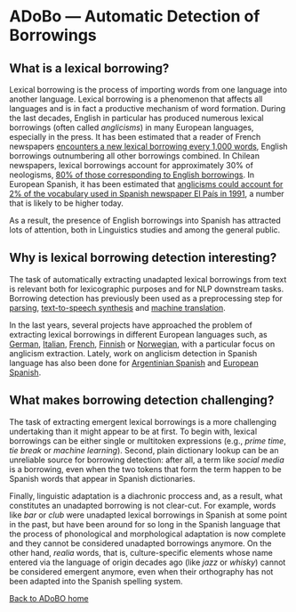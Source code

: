 # ADoBo — Automatic Detection of Borrowings 

## What is a lexical borrowing?
Lexical borrowing is the process of importing words from one language into another language. Lexical borrowing is a phenomenon that affects all languages and is in fact a productive mechanism of word formation. During the last decades, English in particular has produced numerous lexical borrowings (often called _anglicisms_) in many European languages, especially in the press. It has been estimated that a reader of French newspapers [encounters a new lexical borrowing every 1,000 words](https://www.degruyter.com/view/journals/ling/48/6/article-p1343.xml), English borrowings outnumbering all other borrowings combined. In Chilean newspapers, lexical borrowings account for approximately 30% of neologisms, [80% of those corresponding to English borrowings](http://www.scielo.org.co/scielo.php?script=sci_arttext&pid=S0123-46412014000100005). In European Spanish, it has been estimated that [anglicisms could account for 2% of the vocabulary used in Spanish newspaper El País in 1991](https://rua.ua.es/dspace/bitstream/10045/18872/1/Felix_Rodriguez_Anglicisms.pdf), a number that is likely to be higher today. 

As a result, the presence of English borrowings into Spanish has attracted lots of attention, both in Linguistics studies and among the general public. 

## Why is lexical borrowing detection interesting?
The task of automatically extracting unadapted lexical borrowings from text is relevant both for lexicographic purposes and for NLP downstream tasks. Borrowing detection has previously been used as a preprocessing step for [parsing](https://homepages.inf.ed.ac.uk/balex/publications/thesis.pdf), [text-to-speech synthesis](https://www.csl.uni-bremen.de/cms/images/documents/publications/SLTU2014-LeidigSchlippe_AnglicismDetection.pdf) and [machine translation](https://www.cs.cmu.edu/~ytsvetko/papers/loanwords-jair.pdf). 

In the last years, several projects have approached the problem of extracting lexical borrowings in different European languages such, as [German](https://www.aclweb.org/anthology/P12-2027/), [Italian](https://brill.com/view/book/edcoll/9789401204347/B9789401204347-s020.xml), [French](https://www.degruyter.com/view/j/ling.2010.48.issue-6/ling.2010.043/ling.2010.043.xml), [Finnish](https://www.aclweb.org/anthology/W12-2705/) or [Norwegian](https://benjamins.com/catalog/z.174.09and), with a particular focus on anglicism extraction. Lately, work on anglicism detection in Spanish language has also been done for [Argentinian Spanish](https://repositories.lib.utexas.edu/handle/2152/63064) and [European Spanish](http://bir.brandeis.edu/handle/10192/37532). 


## What makes borrowing detection challenging?
The task of extracting emergent lexical borrowings is a more challenging undertaking than it might appear to be at first. To begin with, lexical borrowings can be either single or multitoken expressions (e.g., _prime time_, _tie break_ or _machine learning_). Second, plain dictionary lookup can be an unreliable source for borrowing detection: after all, a term like _social media_ is a borrowing, even when the two tokens that form the term happen to be Spanish words that appear in Spanish dictionaries. 

Finally, linguistic adaptation is a diachronic proccess and, as a result, what constitutes an unadapted borrowing is not clear-cut. For example, words like _bar_ or _club_ were unadapted lexical borrowings in Spanish at some point in the past, but have been around for so long in the Spanish language that the process of phonological and morphological adaptation is now complete and they cannot be considered unadapted borrowings anymore. On the other hand, _realia_ words, that is, culture-specific elements whose name entered via the language of origin decades ago (like _jazz_ or _whisky_) cannot be considered emergent anymore, even when their orthography has not been adapted into the Spanish spelling system. 


[Back to ADoBO home](https://adobo-task.github.io/)